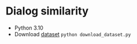 # Dialog similarity

* Python 3.10
* Download [dataset](https://dax-cdn.cdn.appdomain.cloud/dax-conversation-similarity/1.0.0/data_preview/index.html) `python download_dataset.py`